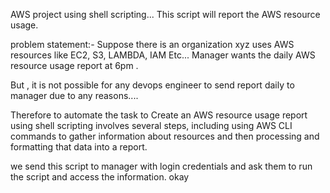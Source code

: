 AWS project using shell scripting...
This script will report the AWS resource usage.

problem statement:- Suppose there is an organization xyz uses AWS resources like EC2, S3, LAMBDA, IAM Etc...
Manager wants the daily AWS resource usage report at 6pm .

But , it is not possible for any devops engineer to send report daily to manager due to any reasons....

Therefore to automate the task to Create an AWS resource usage report using shell scripting involves several steps, including using AWS CLI commands to gather information about resources and then processing and formatting that data into a report.

we send this script to manager with login credentials and ask them to run the script and access the information. okay


